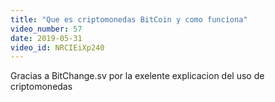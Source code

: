 ```yaml
---
title: "Que es criptomonedas BitCoin y como funciona"
video_number: 57
date: 2019-05-31
video_id: NRCIEiXp240
---
```


Gracias a BitChange.sv por la exelente explicacion del uso de criptomonedas
